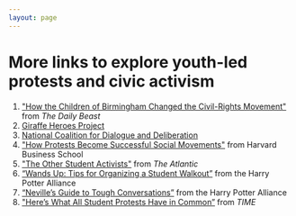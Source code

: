 ```yaml
---
layout: page
---
```


More links to explore youth-led protests and civic activism
=================

1. ["How the Children of Birmingham Changed the Civil-Rights Movement"](https://www.thedailybeast.com/how-the-children-of-birmingham-changed-the-civil-rights-movement) from *The Daily Beast*
2. [Giraffe Heroes Project](https://www.giraffe.org/)
3. [National Coalition for Dialogue and Deliberation](http://ncdd.org/rc/)
4. ["How Protests Become Successful Social Movements"](https://hbr.org/2017/01/how-protests-become-successful-social-movements) from Harvard Business School
5. ["The Other Student Activists"](https://www.theatlantic.com/education/archive/2015/11/student-activism-history-injustice/417129/) from *The Atlantic*
6. [“Wands Up: Tips for Organizing a Student Walkout”](https://docs.google.com/document/d/16fga8QwxcxBvhGcWTqe0yNAOUZ2YSJ07Fvd5nryh7Ak/edit) from the Harry Potter Alliance
7. [“Neville’s Guide to Tough Conversations”](https://drive.google.com/file/d/0B31p4ArSFIH4R0FreDJNX244a2c/view) from the Harry Potter Alliance
8. ["Here’s What All Student Protests Have in Common”](http://time.com/4105460/student-protests-university-missouri-president-tim-wolfe/) from *TIME*
